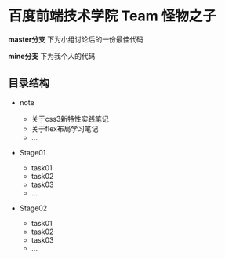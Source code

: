 # 百度前端技术学院 Team 怪物之子

**master分支** 下为小组讨论后的一份最佳代码

**mine分支** 下为我个人的代码 


## 目录结构
- note
	- 关于css3新特性实践笔记
	- 关于flex布局学习笔记
	- ...

- Stage01
	- task01
	- task02
	- task03
	- ...
- Stage02
	- task01
	- task02
	- task03
	- ...




